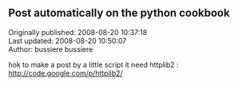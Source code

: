 ## Post automatically on the python cookbook  
Originally published: 2008-08-20 10:37:18  
Last updated: 2008-08-20 10:50:07  
Author: bussiere bussiere  
  
hok to make a post by a little script it need httplib2 :
http://code.google.com/p/httplib2/

